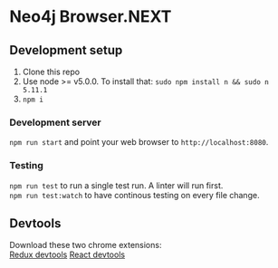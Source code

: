 # Neo4j Browser.NEXT

## Development setup
1. Clone this repo
1. Use node >= v5.0.0. To install that: `sudo npm install n && sudo n 5.11.1`
1. `npm i`

### Development server
`npm run start` and point your web browser to `http://localhost:8080`.

### Testing
`npm run test` to run a single test run. A linter will run first.  
`npm run test:watch` to have continous testing on every file change.

## Devtools
Download these two chrome extensions:  
[Redux devtools](https://chrome.google.com/webstore/detail/redux-devtools/lmhkpmbekcpmknklioeibfkpmmfibljd?hl=en)
[React devtools](https://chrome.google.com/webstore/detail/react-developer-tools/fmkadmapgofadopljbjfkapdkoienihi?hl=en)
